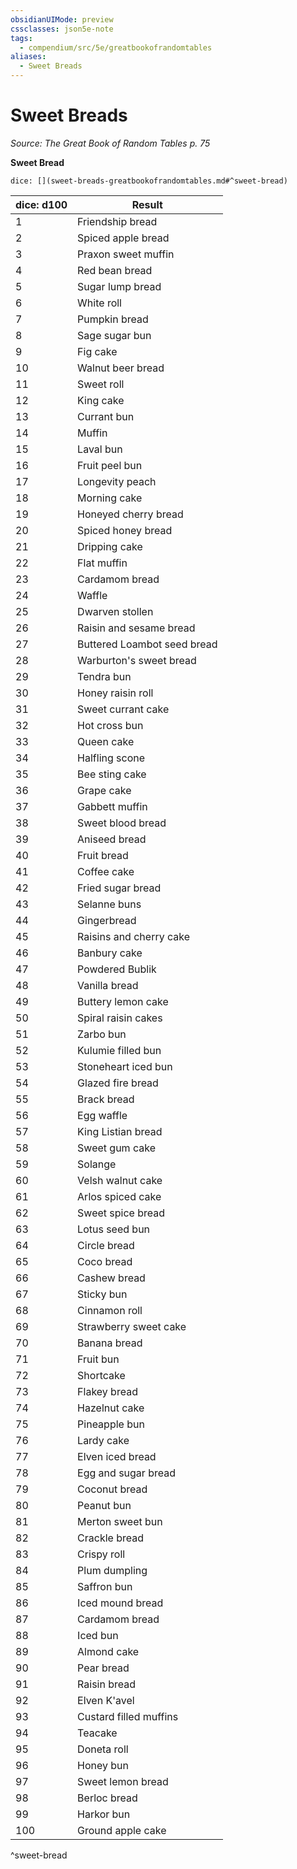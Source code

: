 ```yaml
---
obsidianUIMode: preview
cssclasses: json5e-note
tags:
  - compendium/src/5e/greatbookofrandomtables
aliases:
  - Sweet Breads
---
```

# Sweet Breads
*Source: The Great Book of Random Tables p. 75* 

**Sweet Bread**

`dice: [](sweet-breads-greatbookofrandomtables.md#^sweet-bread)`

| dice: d100 | Result |
|------------|--------|
| 1 | Friendship bread |
| 2 | Spiced apple bread |
| 3 | Praxon sweet muffin |
| 4 | Red bean bread |
| 5 | Sugar lump bread |
| 6 | White roll |
| 7 | Pumpkin bread |
| 8 | Sage sugar bun |
| 9 | Fig cake |
| 10 | Walnut beer bread |
| 11 | Sweet roll |
| 12 | King cake |
| 13 | Currant bun |
| 14 | Muffin |
| 15 | Laval bun |
| 16 | Fruit peel bun |
| 17 | Longevity peach |
| 18 | Morning cake |
| 19 | Honeyed cherry bread |
| 20 | Spiced honey bread |
| 21 | Dripping cake |
| 22 | Flat muffin |
| 23 | Cardamom bread |
| 24 | Waffle |
| 25 | Dwarven stollen |
| 26 | Raisin and sesame bread |
| 27 | Buttered Loambot seed bread |
| 28 | Warburton's sweet bread |
| 29 | Tendra bun |
| 30 | Honey raisin roll |
| 31 | Sweet currant cake |
| 32 | Hot cross bun |
| 33 | Queen cake |
| 34 | Halfling scone |
| 35 | Bee sting cake |
| 36 | Grape cake |
| 37 | Gabbett muffin |
| 38 | Sweet blood bread |
| 39 | Aniseed bread |
| 40 | Fruit bread |
| 41 | Coffee cake |
| 42 | Fried sugar bread |
| 43 | Selanne buns |
| 44 | Gingerbread |
| 45 | Raisins and cherry cake |
| 46 | Banbury cake |
| 47 | Powdered Bublik |
| 48 | Vanilla bread |
| 49 | Buttery lemon cake |
| 50 | Spiral raisin cakes |
| 51 | Zarbo bun |
| 52 | Kulumie filled bun |
| 53 | Stoneheart iced bun |
| 54 | Glazed fire bread |
| 55 | Brack bread |
| 56 | Egg waffle |
| 57 | King Listian bread |
| 58 | Sweet gum cake |
| 59 | Solange |
| 60 | Velsh walnut cake |
| 61 | Arlos spiced cake |
| 62 | Sweet spice bread |
| 63 | Lotus seed bun |
| 64 | Circle bread |
| 65 | Coco bread |
| 66 | Cashew bread |
| 67 | Sticky bun |
| 68 | Cinnamon roll |
| 69 | Strawberry sweet cake |
| 70 | Banana bread |
| 71 | Fruit bun |
| 72 | Shortcake |
| 73 | Flakey bread |
| 74 | Hazelnut cake |
| 75 | Pineapple bun |
| 76 | Lardy cake |
| 77 | Elven iced bread |
| 78 | Egg and sugar bread |
| 79 | Coconut bread |
| 80 | Peanut bun |
| 81 | Merton sweet bun |
| 82 | Crackle bread |
| 83 | Crispy roll |
| 84 | Plum dumpling |
| 85 | Saffron bun |
| 86 | Iced mound bread |
| 87 | Cardamom bread |
| 88 | Iced bun |
| 89 | Almond cake |
| 90 | Pear bread |
| 91 | Raisin bread |
| 92 | Elven K'avel |
| 93 | Custard filled muffins |
| 94 | Teacake |
| 95 | Doneta roll |
| 96 | Honey bun |
| 97 | Sweet lemon bread |
| 98 | Berloc bread |
| 99 | Harkor bun |
| 100 | Ground apple cake |
^sweet-bread